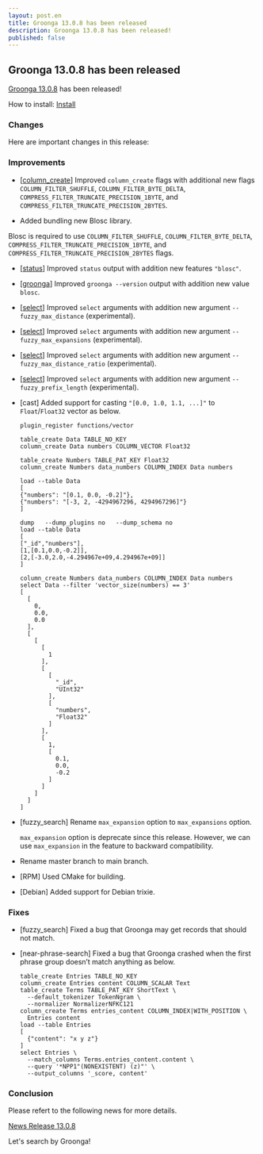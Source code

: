 ```yaml
---
layout: post.en
title: Groonga 13.0.8 has been released
description: Groonga 13.0.8 has been released!
published: false
---
```


## Groonga 13.0.8 has been released

[Groonga 13.0.8](/docs/news.html#release-13-0-8) has been released!

How to install: [Install](/docs/install.html)

### Changes

Here are important changes in this release:

### Improvements

* [[column_create](/docs/reference/commands/column_create.html)] Improved `column_create` flags with additional new flags `COLUMN_FILTER_SHUFFLE`, `COLUMN_FILTER_BYTE_DELTA`, `COMPRESS_FILTER_TRUNCATE_PRECISION_1BYTE`, and `COMPRESS_FILTER_TRUNCATE_PRECISION_2BYTES`.

* Added  bundling new Blosc library.

 Blosc is required to use  `COLUMN_FILTER_SHUFFLE`, `COLUMN_FILTER_BYTE_DELTA`, `COMPRESS_FILTER_TRUNCATE_PRECISION_1BYTE`, and `COMPRESS_FILTER_TRUNCATE_PRECISION_2BYTES` flags.

* [[status](/docs/reference/commands/status.html)] Improved `status` output with addition new features `"blosc"`.

* [[groonga](/docs/reference/executables/groonga.html)] Improved `groonga --version` output with addition new value `blosc`.

* [[select](/docs/reference/commands/select.html)] Improved `select` arguments with addition new argument `--fuzzy_max_distance` (experimental).

* [[select](/docs/reference/commands/select.html)] Improved `select` arguments with addition new argument `--fuzzy_max_expansions` (experimental).

* [[select](/docs/reference/commands/select.html)] Improved `select` arguments with addition new argument `--fuzzy_max_distance_ratio` (experimental).

* [[select](/docs/reference/commands/select.html)] Improved `select` arguments with addition new argument `--fuzzy_prefix_length` (experimental).

* [cast] Added support for casting `"[0.0, 1.0, 1.1, ...]"` to `Float`/`Float32` vector as below.

  ```
  plugin_register functions/vector

  table_create Data TABLE_NO_KEY
  column_create Data numbers COLUMN_VECTOR Float32

  table_create Numbers TABLE_PAT_KEY Float32
  column_create Numbers data_numbers COLUMN_INDEX Data numbers

  load --table Data
  [
  {"numbers": "[0.1, 0.0, -0.2]"},
  {"numbers": "[-3, 2, -4294967296, 4294967296]"}
  ]

  dump   --dump_plugins no   --dump_schema no
  load --table Data
  [
  ["_id","numbers"],
  [1,[0.1,0.0,-0.2]],
  [2,[-3.0,2.0,-4.294967e+09,4.294967e+09]]
  ]

  column_create Numbers data_numbers COLUMN_INDEX Data numbers
  select Data --filter 'vector_size(numbers) == 3'
  [
    [
      0,
      0.0,
      0.0
    ],
    [
      [
        [
          1
        ],
        [
          [
            "_id",
            "UInt32"
          ],
          [
            "numbers",
            "Float32"
          ]
        ],
        [
          1,
          [
            0.1,
            0.0,
            -0.2
          ]
        ]
      ]
    ]
  ]
  ```
* [fuzzy_search] Rename `max_expansion` option to `max_expansions` option.

  `max_expansion` option is deprecate since this release. However, we can use `max_expansion` in the feature to backward compatibility.

* Rename master branch to main branch.

* [RPM] Used CMake for building.

* [Debian] Added support for Debian trixie.

### Fixes

* [fuzzy_search] Fixed a bug that Groonga may get records that should not match.

* [near-phrase-search] Fixed a bug that Groonga crashed when the first phrase group doesn’t match anything as below.

  ```
  table_create Entries TABLE_NO_KEY
  column_create Entries content COLUMN_SCALAR Text
  table_create Terms TABLE_PAT_KEY ShortText \
    --default_tokenizer TokenNgram \
    --normalizer NormalizerNFKC121
  column_create Terms entries_content COLUMN_INDEX|WITH_POSITION \
    Entries content
  load --table Entries
  [
    {"content": "x y z"}
  ]
  select Entries \
    --match_columns Terms.entries_content.content \
    --query '*NPP1"(NONEXISTENT) (z)"' \
    --output_columns '_score, content'
  ```

### Conclusion

Please refert to the following news for more details.

[News Release 13.0.8](/docs/news.html#release-13-0-8)

Let's search by Groonga!

